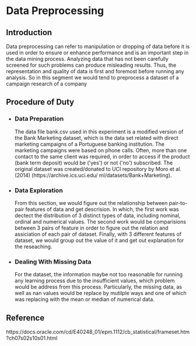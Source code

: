 # Data Preprocessing
<h2>Introduction</h2>
<p>Data preprocessing can refer to manipulation or dropping of data before it is used in order to ensure or enhance performance and is an important step in the data mining process.
Analyzing data that has not been carefully screened for such problems can produce misleading results. Thus, the representation and quality of data is first and foremost before running any analysis.
So in this segment we would tend to preprocess a dataset of a campaign research of a company</p>
<h2>Procedure of Duty</h2>
<ul>
  <li>
    <h3>Data Preparation</h3> 
    The data file bank.csv used in this experiment is a modified version of the Bank
    Marketing dataset, which is the data set related with direct marketing campaigns of a
    Portuguese banking institution. The marketing campaigns were based on phone calls. 
    Often, more than one contact to the same client was required, in order to access if the 
    product (bank term deposit) would be ('yes') or not ('no') subscribed. The original dataset 
    was created/donated to UCI repository by Moro et al. (2014) (https://archive.ics.uci.edu/
    ml/datasets/Bank+Marketing).
  </li>
  <li>
    <h3>Data Exploration</h3>
    From this section, we would figure out the relationship between pair-to-pair features of data and get descrision.
    In which, the first work was dectect the distribution of 3 distinct types of data, including nominal, ordinal and numerical values.
    The second work would be comparisions between 3 pairs of feature in order to figure out the relation and assiciation of each pair of dataset. 
    Finally, with 3 different features of dataset, we would group out the value of it and get out explanation for the reseaching.
  </li>
  <li>
    <h3>Dealing With Missing Data</h3>
    For the dataset, the information maybe not too reasonable for running any learning process due to the insufficient values, which problem would be address from this process.
    Particularly, the missing data, as well as nan values would be replace by mutilple ways and one of which was replacing with the mean or median of numerical data.
  </li>
</ul>
<h2>Reference</h2>
https://docs.oracle.com/cd/E40248_01/epm.1112/cb_statistical/frameset.htm?ch07s02s10s01.html

